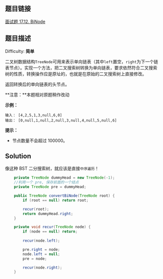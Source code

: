 ## 题目链接

 [面试题 17.12\. BiNode](https://leetcode-cn.com/problems/binode-lcci/)

## 题目描述

Difficulty: **简单**


二叉树数据结构`TreeNode`可用来表示单向链表（其中`left`置空，`right`为下一个链表节点）。实现一个方法，把二叉搜索树转换为单向链表，要求依然符合二叉搜索树的性质，转换操作应是原址的，也就是在原始的二叉搜索树上直接修改。

返回转换后的单向链表的头节点。

**注意：**本题相对原题稍作改动

**示例：**

```
输入： [4,2,5,1,3,null,6,0]
输出： [0,null,1,null,2,null,3,null,4,null,5,null,6]
```

**提示：**

* 节点数量不会超过 100000。


## Solution

像这种 BST 二分搜索树，就应该是直接`中序遍历`！

```java
    private TreeNode dummyHead = new TreeNode(-1);
    //利用一个 pre, 保存前面的一个结点
    private TreeNode pre = dummyHead;

    public TreeNode convertBiNode(TreeNode root) {
        if (root == null) return root;

        recur(root);
        return dummyHead.right;
    }

    private void recur(TreeNode node) {
        if (node == null) return;
        
        recur(node.left);

        pre.right = node;
        node.left = null;
        pre = node;

        recur(node.right);
    }
```